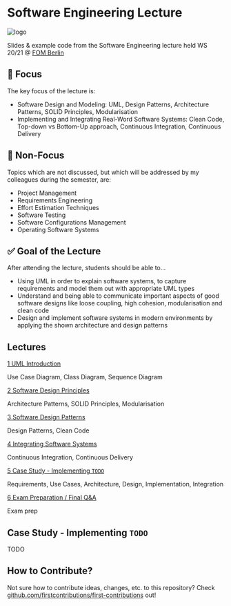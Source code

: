 # Software Engineering Lecture

![logo](https://knda.de/wp-content/uploads/2019/Betriebe/FOM_2015_CMYK_MitWortmarke.png)

Slides & example code from the Software Engineering lecture held WS 20/21 @ [FOM Berlin](https://www.fom.de/studiengaenge/it-management/bachelor-studiengaenge/informatik/_produkte;inhalte.html)

## :mag_right: Focus

The key focus of the lecture is:

- Software Design and Modeling: UML, Design Patterns, Architecture Patterns, SOLID Principles, Modularisation
- Implementing and Integrating Real-Word Software Systems: Clean Code, Top-down vs Bottom-Up approach, Continuous Integration, Continuous Delivery

## :no_entry_sign: Non-Focus

Topics which are not discussed, but which will be addressed by my colleagues during the semester, are:

- Project Management
- Requirements Engineering
- Effort Estimation Techniques
- Software Testing
- Software Configurations Management
- Operating Software Systems

## :white_check_mark: Goal of the Lecture

After attending the lecture, students should be able to...

- Using UML in order to explain software systems, to capture requirements and model them out with appropriate UML types
- Understand and being able to communicate important aspects of good software designs like loose coupling, high cohesion, modularisation and clean code
- Design and implement software systems in modern environments by applying the shown architecture and design patterns

## Lectures

[1 UML Introduction](./lectures/1/README.md)

Use Case Diagram, Class Diagram, Sequence Diagram

[2 Software Design Principles](./lectures/2/README.md)

Architecture Patterns, SOLID Principles, Modularisation

[3 Software Design Patterns](./lectures/3/README.md)

Design Patterns, Clean Code

[4 Integrating Software Systems](./lectures/4/README.md)

Continuous Integration, Continuous Delivery

[5 Case Study - Implementing `TODO`](./lectures/5/README.md)

Requirements, Use Cases, Architecture, Design, Implementation, Integration

[6 Exam Preparation / Final Q&A](./lectures/6/README.md)

Exam prep

## Case Study - Implementing `TODO`

TODO

## How to Contribute?

Not sure how to contribute ideas, changes, etc. to this repository? Check [github.com/firstcontributions/first-contributions](https://github.com/firstcontributions/first-contributions/blob/master/README.md) out!